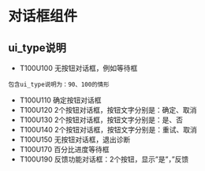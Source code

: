 # 对话框组件

## ui_type说明
+ T100U100  无按钮对话框，例如等待框
```
包含ui_type说明为：90、100的情形
```
+ T100U110  确定按钮对话框
+ T100U120  2个按钮对话框，按钮文字分别是：确定、取消
+ T100U130  2个按钮对话框，按钮文字分别是：是、否
+ T100U140  2个按钮对话框，按钮文字分别是：重试、取消
+ T100U150  无按钮对话框，退出诊断
+ T100U170  百分比进度等待框
+ T100U190  反馈功能对话框：2个按钮，显示”是”，”反馈
